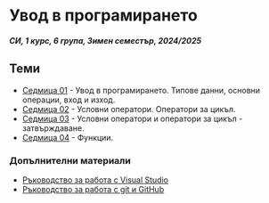 # Увод в програмирането

##### СИ, 1 курс, 6 група, Зимен семестър, 2024/2025

## Теми

<agenda>

- [Седмица 01](<./Week 01/>) - Увод в програмирането. Типове данни, основни операции, вход и изход.
- [Седмица 02](<./Week 02/>) - Условни оператори. Оператори за цикъл.
- [Седмица 03](<./Week 03/>) - Условни оператори и оператори за цикъл - затвърждаване.
- [Седмица 04](<./Week 04/>) - Функции.

</agenda>

### Допълнителни материали

<agendaAdditional>

- [Ръководство за работа с Visual Studio](<./Additional/vs.md>)
- [Ръководство за работа с git и GitHub](<./Additional/git(hub).md>)

</agendaAdditional>
